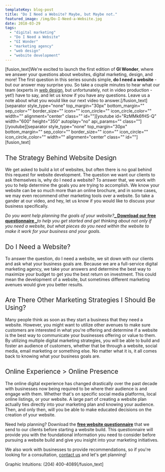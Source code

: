 ```yaml
---
templateKey: blog-post
title: "Do I Need a Website? Maybe, but Maybe not."
featured_image: /img/Do-I-Need-a-Website.jpg
date: 2018-03-29
tags:
  - "digital marketing"
  - "Do I Need a Website"
  - "GI Wonder"
  - "marketing agency"
  - "web design"
  - "website development"
---
```


[fusion_text]<span style="font-weight: 400;">We're excited to launch the first edition of </span>**GI Wonder**<span style="font-weight: 400;">, where we answer your questions about websites, digital marketing, design, and more! The first question in this series sounds simple, </span>**do I need a website**<span style="font-weight: 400;"> - but our answer may surprise you. So take a couple minutes to hear what our team (experts in [web design](https://graphicintuitions.com/services/website-development/), but unfortunately, not in video production - yet!) have to say, and let us know if you have any questions. Leave us a note about what you would like our next video to answer.</span>[/fusion_text][separator style_type="none" top_margin="30px" bottom_margin="" sep_color="" border_size="" icon="" icon_circle="" icon_circle_color="" width="" alignment="center" class="" id=""][youtube id="RzMMk6fHS-Q" width="600" height="350" autoplay="no" api_params="" class=""][/youtube][separator style_type="none" top_margin="30px" bottom_margin="" sep_color="" border_size="" icon="" icon_circle="" icon_circle_color="" width="" alignment="center" class="" id=""][fusion_text]

## <span style="font-weight: 400;">The Strategy Behind Website Design</span>

<span style="font-weight: 400;">We get asked to build a lot of websites, but often there is no goal behind this request for website development. The question we want our clients to ask themselves is, why do I need a website? To answer that, we work with you to help determine the goals you are trying to accomplish. We know your website can be so much more than an online brochure, and in some cases, we may even recommend other marketing tools over a website. So take a gander at our video, and hey, let us know if you would like to discuss your business specifically.</span>

_<span style="font-weight: 400;">Do you want help planning the goals of your website?</span>_[**_ Download our free questionnaire _**](https://crushyour2018goals.graphicintuitions.com/)_<span style="font-weight: 400;">to help you get started and get thinking about not only if you need a website, but what pieces do you need within the website to make it work for your business and your goals.</span>_

## <span style="font-weight: 400;">Do I Need a Website?</span>

<span style="font-weight: 400;">To answer the question, do I need a website, we sit down with our clients and ask what your business goals are. Because we are a full-service digital marketing agency, we take your answers and determine the best way to maximize your budget to get you the best return on investment. This could mean the development of a website, but sometimes different marketing avenues would give you better results.</span>

## <span style="font-weight: 400;">Are There Other Marketing Strategies I Should Be Using?</span>

<span style="font-weight: 400;">Many people think as soon as they start a business that they need a website. However, you might want to utilize other avenues to make sure customers are interested in what you're offering and determine if a website is the best way to communicate your businesses offering or value to them. By utilizing multiple digital marketing strategies, you will be able to build and foster an audience of customers, whether that be through a website, social media, email marketing or something else. No matter what it is, it all comes back to knowing what your business goals are.</span>

## <span style="font-weight: 400;">Online Experience > Online Presence</span>

<span style="font-weight: 400;">The online digital experience has changed drastically over the past decade with businesses now being required to be where their audience is and engage with them. Whether that's on specific social media platforms, local online listings, or your website. A large part of creating a website plan actually ties directly into your marketing plan and knowing your audience. Then, and only then, will you be able to make educated decisions on the creation of your website.</span>

<span style="font-weight: 400;">Need help planning? Download the </span>[**free website questionnaire**](https://crushyour2018goals.graphicintuitions.com/)<span style="font-weight: 400;"> that we send to our clients before starting a website build. This questionnaire will provide you with the foundational information you need to consider before pursuing a website build and give you insight into your marketing initiatives.</span>

<span style="font-weight: 400;">We also work with businesses to provide recommendations, so if you're looking for a consultation, </span>[<span style="font-weight: 400;">contact us</span>](mailto:info@teamgi.ca)<span style="font-weight: 400;"> and let's get planning!</span>

<span style="font-weight: 400;">Graphic Intuitions: (204) 400-4089</span>[/fusion_text]